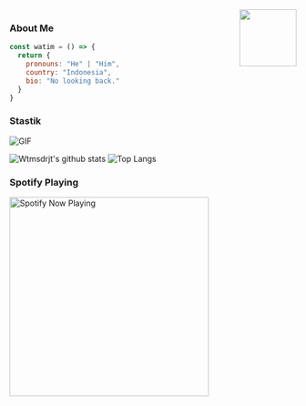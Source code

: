 <img align='right' src="https://media.giphy.com/media/M9gbBd9nbDrOTu1Mqx/giphy.gif" width="100">

### About Me
```js
const watim = () => {
  return {
    pronouns: "He" | "Him",
    country: "Indonesia",
    bio: "No looking back."
  }
}
```

### Stastik
<img align="center" fit="fill" alt="GIF" src="https://media.giphy.com/media/836HiJc7pgzy8iNXCn/giphy.gif" />

![Wtmsdrjt's github stats](https://github-readme-stats.vercel.app/api?username=wtmsdrjt&show_icons=true&theme=radical)
![Top Langs](https://github-readme-stats.vercel.app/api/top-langs/?username=wtmsdrjt&show_icons=true&layout=compact&theme=radical)


### Spotify Playing

[<img src="https://spotify-rtwone.vercel.app/api/spotify-playing" alt="Spotify Now Playing" width="350" />](https://open.spotify.com/playlist/4uxGL85jIlA4vpBqcFQ4GN?si=BKqA5rokSoWCQC_8FNzuZw&pi=a-BHTD9b0cT--Q)
